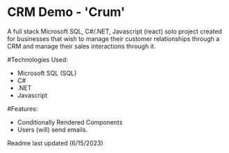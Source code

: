 # CRM Demo - 'Crum'
A full stack Microsoft SQL, C#/.NET, Javascript (react) solo project created for businesses that wish to manage their customer relationships through a CRM and manage their
sales interactions through it.

#Technologies Used:
- Microsoft SQL (SQL)
- C#
- .NET
- Javascript

#Features:
- Conditionally Rendered Components
- Users (will) send emails.

Readme last updated (6/15/2023)
